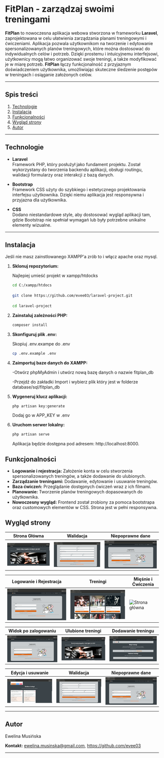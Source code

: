 # FitPlan - zarządzaj swoimi treningami


**FitPlan** to nowoczesna aplikacja webowa stworzona w frameworku **Laravel**, zaprojektowana w celu ułatwienia zarządzania planami treningowymi i ćwiczeniami. Aplikacja pozwala użytkownikom na tworzenie i edytowanie spersonalizowanych planów treningowych, które można dostosować do indywidualnych celów i potrzeb. Dzięki prostemu i intuicyjnemu interfejsowi, użytkownicy mogą łatwo organizować swoje treningi, a także modyfikować je w miarę potrzeb. **FitPlan** łączy funkcjonalność z przyjaznym doświadczeniem użytkownika, umożliwiając skuteczne śledzenie postępów w treningach i osiąganie założonych celów.

---
## Spis treści

1. [Technologie](#Technologie)
2. [Instalacja](#Instalacja)
3. [Funkcjonalności](#Funkcjonalności)
4. [Wygląd strony](#Wyglad-strony)
5. [Autor](#Autor)

---
## Technologie

- **Laravel**  
  Framework PHP, który posłużył jako fundament projektu. Został wykorzystany do tworzenia backendu aplikacji, obsługi routingu, walidacji formularzy oraz interakcji z bazą danych.

- **Bootstrap**  
  Framework CSS użyty do szybkiego i estetycznego projektowania interfejsu użytkownika. Dzięki niemu aplikacja jest responsywna i przyjazna dla użytkownika.

- **CSS**  
  Dodano niestandardowe style, aby dostosować wygląd aplikacji tam, gdzie Bootstrap nie spełniał wymagań lub były potrzebne unikalne elementy wizualne.

---

## Instalacja

Jeśli nie masz zainstlowanego XAMPP'a zrób to i włącz apache oraz mysql.

1. **Sklonuj repozytorium:**

    Najlepiej umieść projekt w xampp/htdocks
   ```bash
   cd C:/xampp/htdocs

   git clone https://github.com/evee03/laravel-project.git

   cd laravel-project
   
   ```
2. **Zainstaluj zależności PHP:**

    ```bash
    composer install
    ```
3. **Skonfiguruj plik .env:**

    Skopiuj .env.exampe do .env
    ```bash
    cp .env.example .env
    ```
4. **Zaimportuj baze danych do XAMPP:**

    -Otwórz phpMyAdmin i utwórz nową bazę danych o nazwie fitplan_db

    -Przejdź do zakładki Import i wybierz plik który jest w folderze database/sql/fitplan_db
5. **Wygeneruj klucz aplikacji:**
    ```bash
    php artisan key:generate
    ```
    Dodaj go w APP_KEY w .env
6. **Uruchom serwer lokalny:**
    ```bash
    php artisan serve
    ```
    Aplikacja będzie dostępna pod adresem: http://localhost:8000.


## Funkcjonalności


- **Logowanie i rejestracja:** Założenie konta w celu stworzenia spersonalizowanych treningów, a także dodawanie do ulubionych.
- **Zarządzanie treningami:** Dodawanie, edytowanie i usuwanie treningów.
- **Baza ćwiczeń:** Przeglądanie dostępnych ćwiczeń wraz z ich filmami.
- **Planowanie:** Tworzenie planów treningowych dopasowanych do użytkownika.
- **Nowoczesny wygląd:** Frontend został zrobiony za pomoca bootstrapa oraz customowych elementów w CSS. Strona jest w pełni responsywna.

## Wygląd strony

| Strona Główna          | Walidacja          | Niepoprawne dane           |
|----------------------|---------------------|---------------------|
| ![Strona główna](resources/strona_glowna_unlog.gif) | ![walidacja](resources/walidacja_rejestracja.gif) | ![niepoprawne dane](resources/niepoprawny_email_lub_haslo.gif) |

| Logowanie i Rejestracja        | Treningi        | Mięśnie i Ćwiczenia      | 
|----------------------|---------------------|---------------------|
| ![logowanie i rejestracja](resources/logowanie_i_rejestracja.gif) | ![treningi](resources/treningi_unlog.gif) | ![Strona główna](resources/miesnie_i_cwiczenia.gif) |

| Widok po zalogowaniu         | Ulubione treningi        | Dodawanie treningu          |
|----------------------|---------------------|---------------------|
| ![widok_po_zalogowaniu](resources/widok_po_zalogowaniu.gif) | ![ulubione_treningi](resources/ulubione_treningi.gif) | ![Dodawanie treningu](resources/dodawanie_treningu.gif) |

| Edycja i usuwanie       | Walidacja          | Niepoprawne dane           |
|----------------------|---------------------|---------------------|
| ![Edycja i usuwanie treningu](resources/edycja_i_usuwanie_treningu.gif) | ![walidacja](resources/walidacja_rejestracja.gif) | ![niepoprawne dane](resources/niepoprawny_email_lub_haslo.gif) |

---

## Autor

  Ewelina Musińska

 **Kontakt:** ewelina.musinska@gmail.com, https://github.com/evee03

---
